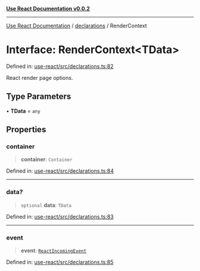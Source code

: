 [**Use React Documentation v0.0.2**](../../README.md)

***

[Use React Documentation](../../modules.md) / [declarations](../README.md) / RenderContext

# Interface: RenderContext\<TData\>

Defined in: [use-react/src/declarations.ts:82](https://github.com/stonemjs/use-react/blob/48b0fa89405b138aef5b9a5bc1a85e12108c1404/src/declarations.ts#L82)

React render page options.

## Type Parameters

• **TData** = `any`

## Properties

### container

> **container**: `Container`

Defined in: [use-react/src/declarations.ts:84](https://github.com/stonemjs/use-react/blob/48b0fa89405b138aef5b9a5bc1a85e12108c1404/src/declarations.ts#L84)

***

### data?

> `optional` **data**: `TData`

Defined in: [use-react/src/declarations.ts:83](https://github.com/stonemjs/use-react/blob/48b0fa89405b138aef5b9a5bc1a85e12108c1404/src/declarations.ts#L83)

***

### event

> **event**: [`ReactIncomingEvent`](../type-aliases/ReactIncomingEvent.md)

Defined in: [use-react/src/declarations.ts:85](https://github.com/stonemjs/use-react/blob/48b0fa89405b138aef5b9a5bc1a85e12108c1404/src/declarations.ts#L85)
